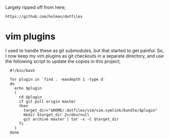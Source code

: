 Largely ripped off from here;

    https://github.com/holman/dotfiles

vim plugins
===========

I used to handle these as git submodules, but that started to get painful. So, I now keep my vim plugins as git checkouts in a separate directory, and use the following script to update the copies in this project;

      #!/bin/bash

      for plugin in `find . -maxdepth 1 -type d`
      do
        echo $plugin
        (
          cd $plugin
          if git pull origin master
          then
            target_dir="$HOME/.dotfiles/vim/vim.symlink/bundle/$plugin"
            mkdir $target_dir 2>/dev/null
            git archive master | tar -x -C $target_dir
          fi
        )
      done
